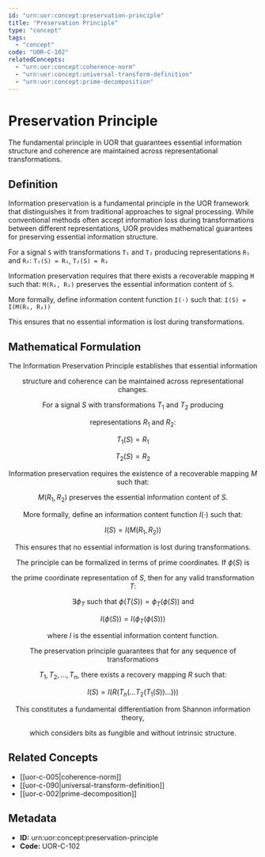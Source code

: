 ```yaml
---
id: "urn:uor:concept:preservation-principle"
title: "Preservation Principle"
type: "concept"
tags:
  - "concept"
code: "UOR-C-102"
relatedConcepts:
  - "urn:uor:concept:coherence-norm"
  - "urn:uor:concept:universal-transform-definition"
  - "urn:uor:concept:prime-decomposition"
---
```


# Preservation Principle

The fundamental principle in UOR that guarantees essential information structure and coherence are maintained across representational transformations.

## Definition

Information preservation is a fundamental principle in the UOR framework that distinguishes it from traditional approaches to signal processing. While conventional methods often accept information loss during transformations between different representations, UOR provides mathematical guarantees for preserving essential information structure.

For a signal `S` with transformations `T₁` and `T₂` producing representations `R₁` and `R₂`: `T₁(S) = R₁`, `T₂(S) = R₂`

Information preservation requires that there exists a recoverable mapping `M` such that: `M(R₁, R₂)` preserves the essential information content of `S`.

More formally, define information content function `I(·)` such that: `I(S) = I(M(R₁, R₂))`

This ensures that no essential information is lost during transformations.

## Mathematical Formulation

$$
\text{The Information Preservation Principle establishes that essential information}
$$

$$
\text{structure and coherence can be maintained across representational changes.}
$$

$$
\text{For a signal } S \text{ with transformations } T_1 \text{ and } T_2 \text{ producing}
$$

$$
\text{representations } R_1 \text{ and } R_2\text{:}
$$

$$
T_1(S) = R_1
$$

$$
T_2(S) = R_2
$$

$$
\text{Information preservation requires the existence of a recoverable mapping } M \text{ such that:}
$$

$$
M(R_1, R_2) \text{ preserves the essential information content of } S.
$$

$$
\text{More formally, define an information content function } I(\cdot) \text{ such that:}
$$

$$
I(S) = I(M(R_1, R_2))
$$

$$
\text{This ensures that no essential information is lost during transformations.}
$$

$$
\text{The principle can be formalized in terms of prime coordinates. If } \phi(S) \text{ is}
$$

$$
\text{the prime coordinate representation of } S\text{, then for any valid transformation } T\text{:}
$$

$$
\exists \phi_T \text{ such that } \phi(T(S)) = \phi_T(\phi(S)) \text{ and }
$$

$$
I(\phi(S)) = I(\phi_T(\phi(S)))
$$

$$
\text{where } I \text{ is the essential information content function.}
$$

$$
\text{The preservation principle guarantees that for any sequence of transformations}
$$

$$
T_1, T_2, \ldots, T_n\text{, there exists a recovery mapping } R \text{ such that:}
$$

$$
I(S) = I(R(T_n(\ldots T_2(T_1(S))\ldots)))
$$

$$
\text{This constitutes a fundamental differentiation from Shannon information theory,}
$$

$$
\text{which considers bits as fungible and without intrinsic structure.}
$$

## Related Concepts

- [[uor-c-005|coherence-norm]]
- [[uor-c-090|universal-transform-definition]]
- [[uor-c-002|prime-decomposition]]

## Metadata

- **ID:** urn:uor:concept:preservation-principle
- **Code:** UOR-C-102
